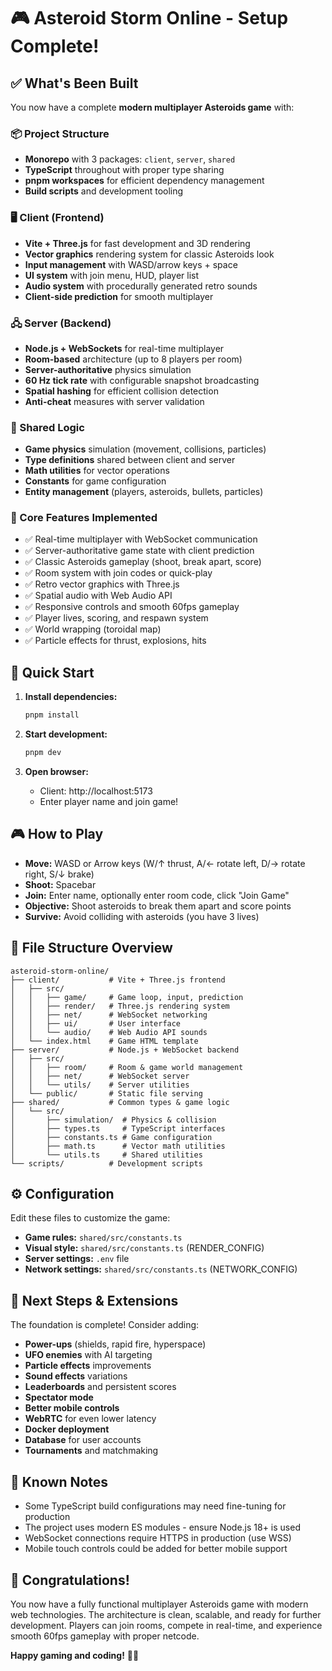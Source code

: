 # 🎮 Asteroid Storm Online - Setup Complete! 

## ✅ What's Been Built

You now have a complete **modern multiplayer Asteroids game** with:

### 📦 Project Structure
- **Monorepo** with 3 packages: `client`, `server`, `shared`
- **TypeScript** throughout with proper type sharing
- **pnpm workspaces** for efficient dependency management
- **Build scripts** and development tooling

### 🖥️ Client (Frontend)
- **Vite + Three.js** for fast development and 3D rendering
- **Vector graphics** rendering system for classic Asteroids look
- **Input management** with WASD/arrow keys + space
- **UI system** with join menu, HUD, player list
- **Audio system** with procedurally generated retro sounds
- **Client-side prediction** for smooth multiplayer

### 🖧 Server (Backend)
- **Node.js + WebSockets** for real-time multiplayer
- **Room-based** architecture (up to 8 players per room)
- **Server-authoritative** physics simulation
- **60 Hz tick rate** with configurable snapshot broadcasting
- **Spatial hashing** for efficient collision detection
- **Anti-cheat** measures with server validation

### 🔄 Shared Logic
- **Game physics** simulation (movement, collisions, particles)
- **Type definitions** shared between client and server
- **Math utilities** for vector operations
- **Constants** for game configuration
- **Entity management** (players, asteroids, bullets, particles)

### 🎯 Core Features Implemented
- ✅ Real-time multiplayer with WebSocket communication
- ✅ Server-authoritative game state with client prediction
- ✅ Classic Asteroids gameplay (shoot, break apart, score)
- ✅ Room system with join codes or quick-play
- ✅ Retro vector graphics with Three.js
- ✅ Spatial audio with Web Audio API
- ✅ Responsive controls and smooth 60fps gameplay
- ✅ Player lives, scoring, and respawn system
- ✅ World wrapping (toroidal map)
- ✅ Particle effects for thrust, explosions, hits

## 🚀 Quick Start

1. **Install dependencies:**
   ```bash
   pnpm install
   ```

2. **Start development:**
   ```bash
   pnpm dev
   ```

3. **Open browser:**
   - Client: http://localhost:5173
   - Enter player name and join game!

## 🎮 How to Play

- **Move:** WASD or Arrow keys (W/↑ thrust, A/← rotate left, D/→ rotate right, S/↓ brake)
- **Shoot:** Spacebar
- **Join:** Enter name, optionally enter room code, click "Join Game"
- **Objective:** Shoot asteroids to break them apart and score points
- **Survive:** Avoid colliding with asteroids (you have 3 lives)

## 📁 File Structure Overview

```
asteroid-storm-online/
├── client/           # Vite + Three.js frontend
│   ├── src/
│   │   ├── game/     # Game loop, input, prediction
│   │   ├── render/   # Three.js rendering system
│   │   ├── net/      # WebSocket networking
│   │   ├── ui/       # User interface
│   │   └── audio/    # Web Audio API sounds
│   └── index.html    # Game HTML template
├── server/           # Node.js + WebSocket backend
│   ├── src/
│   │   ├── room/     # Room & game world management
│   │   ├── net/      # WebSocket server
│   │   └── utils/    # Server utilities
│   └── public/       # Static file serving
├── shared/           # Common types & game logic
│   └── src/
│       ├── simulation/  # Physics & collision
│       ├── types.ts     # TypeScript interfaces
│       ├── constants.ts # Game configuration
│       ├── math.ts      # Vector math utilities
│       └── utils.ts     # Shared utilities
└── scripts/          # Development scripts
```

## ⚙️ Configuration

Edit these files to customize the game:

- **Game rules:** `shared/src/constants.ts`
- **Visual style:** `shared/src/constants.ts` (RENDER_CONFIG)
- **Server settings:** `.env` file
- **Network settings:** `shared/src/constants.ts` (NETWORK_CONFIG)

## 🎨 Next Steps & Extensions

The foundation is complete! Consider adding:

- **Power-ups** (shields, rapid fire, hyperspace)
- **UFO enemies** with AI targeting
- **Particle effects** improvements
- **Sound effects** variations
- **Leaderboards** and persistent scores
- **Spectator mode**
- **Better mobile controls**
- **WebRTC** for even lower latency
- **Docker deployment**
- **Database** for user accounts
- **Tournaments** and matchmaking

## 🐛 Known Notes

- Some TypeScript build configurations may need fine-tuning for production
- The project uses modern ES modules - ensure Node.js 18+ is used
- WebSocket connections require HTTPS in production (use WSS)
- Mobile touch controls could be added for better mobile support

## 🎉 Congratulations!

You now have a fully functional multiplayer Asteroids game with modern web technologies. The architecture is clean, scalable, and ready for further development. Players can join rooms, compete in real-time, and experience smooth 60fps gameplay with proper netcode.

**Happy gaming and coding!** 🚀✨